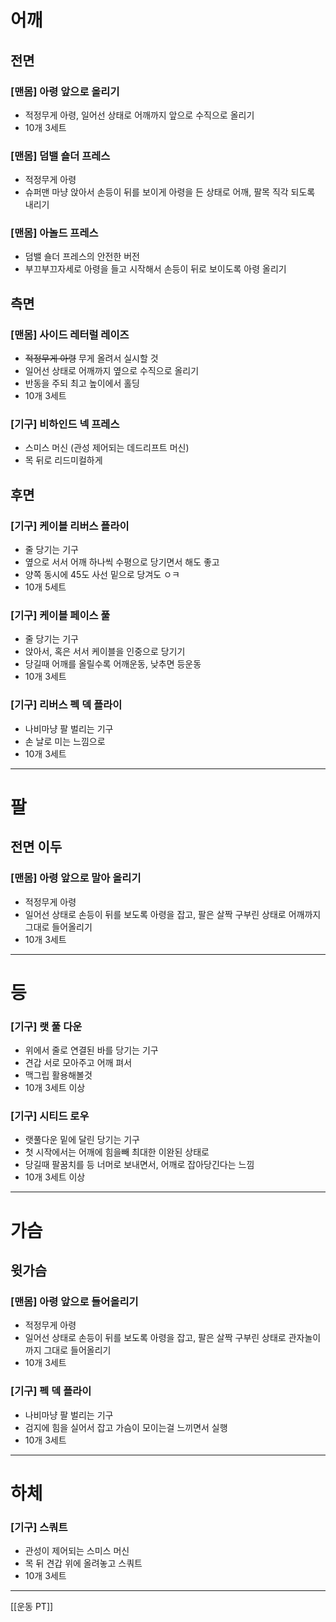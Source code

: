   

# 어깨

## 전면

### [맨몸] 아령 앞으로 올리기

- 적정무게 아령, 일어선 상태로 어깨까지 앞으로 수직으로 올리기
- 10개 3세트

### [맨몸] 덤밸 숄더 프레스

- 적정무게 아령
- 슈퍼맨 마냥 앉아서 손등이 뒤를 보이게 아령을 든 상태로 어깨, 팔목 직각 되도록 내리기

### [맨몸] 아놀드 프레스

- 덤밸 숄더 프레스의 안전한 버전
- 부끄부끄자세로 아령을 들고 시작해서 손등이 뒤로 보이도록 아령 올리기

  

  

## 측면

### [맨몸] 사이드 레터럴 레이즈

- ~~적정무게 아령~~ 무게 올려서 실시할 것
- 일어선 상태로 어깨까지 옆으로 수직으로 올리기
- 반동을 주되 최고 높이에서 홀딩
- 10개 3세트

### [기구] 비하인드 넥 프레스

- 스미스 머신 (관성 제어되는 데드리프트 머신)
- 목 뒤로 리드미컬하게

  

## 후면

### [기구] 케이블 리버스 플라이

- 줄 당기는 기구
- 옆으로 서서 어깨 하나씩 수평으로 당기면서 해도 좋고
- 양쪽 동시에 45도 사선 밑으로 당겨도 ㅇㅋ
- 10개 5세트

### [기구] 케이블 페이스 풀

- 줄 당기는 기구
- 앉아서, 혹은 서서 케이블을 인중으로 당기기
- 당길때 어깨를 올릴수록 어깨운동, 낮추면 등운동
- 10개 3세트

### [기구] 리버스 펙 덱 플라이

- 나비마냥 팔 벌리는 기구
- 손 날로 미는 느낌으로
- 10개 3세트

---

# 팔

## 전면 이두

### [맨몸] 아령 앞으로 말아 올리기

- 적정무게 아령
- 일어선 상태로 손등이 뒤를 보도록 아령을 잡고, 팔은 살짝 구부린 상태로 어깨까지 그대로 들어올리기
- 10개 3세트

---

  

# 등

### [기구] 랫 풀 다운

- 위에서 줄로 연결된 바를 당기는 기구
- 견갑 서로 모아주고 어깨 펴서
- 맥그립 활용해볼것
- 10개 3세트 이상

  

### [기구] 시티드 로우

- 랫풀다운 밑에 달린 당기는 기구
- 첫 시작에서는 어깨에 힘을빼 최대한 이완된 상태로
- 당길때 팔꿈치를 등 너머로 보내면서, 어깨로 잡아당긴다는 느낌
- 10개 3세트 이상

---

  

# 가슴

## 윗가슴

### [맨몸] 아령 앞으로 들어올리기

- 적정무게 아령
- 일어선 상태로 손등이 뒤를 보도록 아령을 잡고, 팔은 살짝 구부린 상태로 관자놀이까지 그대로 들어올리기
- 10개 3세트

### [기구] 펙 덱 플라이

- 나비마냥 팔 벌리는 기구
- 검지에 힘을 실어서 잡고 가슴이 모이는걸 느끼면서 실행
- 10개 3세트

---

  

# 하체

### [기구] 스쿼트

- 관성이 제어되는 스미스 머신
- 목 뒤 견갑 위에 올려놓고 스쿼트
- 10개 3세트

  

  

  

  

  

---

[[운동 PT]]